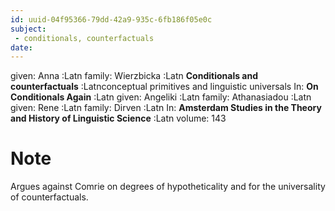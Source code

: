 ```yaml
---
id: uuid-04f95366-79dd-42a9-935c-6fb186f05e0c
subject: 
 - conditionals, counterfactuals
date: 
---
```


given: Anna :Latn
family: Wierzbicka :Latn
**Conditionals and counterfactuals** :Latnconceptual primitives and linguistic universals
In: 
**On Conditionals Again** :Latn
given: Angeliki :Latn
family: Athanasiadou :Latn
given: Rene :Latn
family: Dirven :Latn
In: 
**Amsterdam Studies in the Theory and History of Linguistic Science** :Latn
volume: 143
# Note
Argues against Comrie on degrees of hypotheticality and for the universality of counterfactuals.